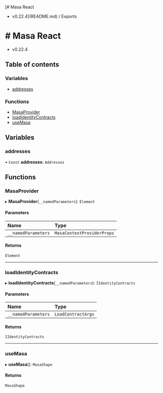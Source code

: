 [# Masa React
 - v0.22.4](README.md) / Exports

# # Masa React
 - v0.22.4

## Table of contents

### Variables

- [addresses](modules.md#addresses)

### Functions

- [MasaProvider](modules.md#masaprovider)
- [loadIdentityContracts](modules.md#loadidentitycontracts)
- [useMasa](modules.md#usemasa)

## Variables

### addresses

• `Const` **addresses**: `Addresses`

## Functions

### MasaProvider

▸ **MasaProvider**(`__namedParameters`): `Element`

#### Parameters

| Name | Type |
| :------ | :------ |
| `__namedParameters` | `MasaContextProviderProps` |

#### Returns

`Element`

___

### loadIdentityContracts

▸ **loadIdentityContracts**(`__namedParameters`): `IIdentityContracts`

#### Parameters

| Name | Type |
| :------ | :------ |
| `__namedParameters` | `LoadContractArgs` |

#### Returns

`IIdentityContracts`

___

### useMasa

▸ **useMasa**(): `MasaShape`

#### Returns

`MasaShape`
